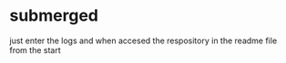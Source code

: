 # submerged
 just enter the logs and when accesed the respository in the readme file from the start
